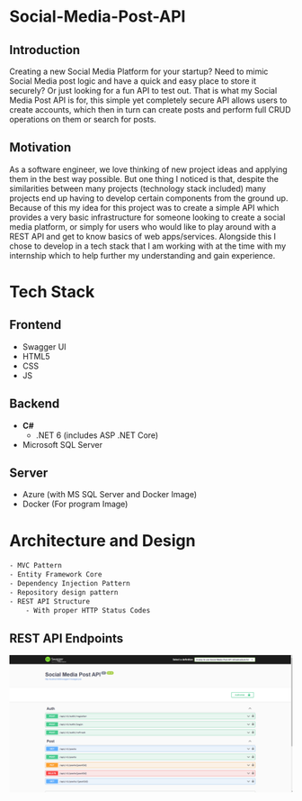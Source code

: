# Social-Media-Post-API

## Introduction
 Creating a new Social Media Platform for your startup? Need to mimic Social Media post logic and have a quick and easy place to store it securely? Or just looking for a fun API to test out. That is what my Social Media Post API is for, this simple yet completely secure API allows users to create accounts, which then in turn can create posts and perform full CRUD operations on them or search for posts.


 ## Motivation
As a software engineer, we love thinking of new project ideas and applying them in the best way possible. But one thing I noticed is that, despite the similarities between many projects (technology stack included) many projects end up having to develop certain components from the ground up. Because of this my idea for this project was to create a simple API which provides a very basic infrastructure for someone looking to create a social media platform, or simply for users who would like to play around with a REST API and get to know basics of web apps/services. Alongside this I chose to develop in a tech stack that I am working with at the time with my internship which to help further my understanding and gain experience.

# Tech Stack

## Frontend
- Swagger UI
- HTML5
- CSS
- JS

## Backend
- **C#**
    - .NET 6 (includes ASP .NET Core)
- Microsoft SQL Server

## Server
- Azure (with MS SQL Server and Docker Image)
- Docker (For program Image)

# Architecture and Design
    - MVC Pattern
    - Entity Framework Core
    - Dependency Injection Pattern
    - Repository design pattern
    - REST API Structure
        - With proper HTTP Status Codes

## REST API Endpoints
![This is an image](/Images/Structure.png)
